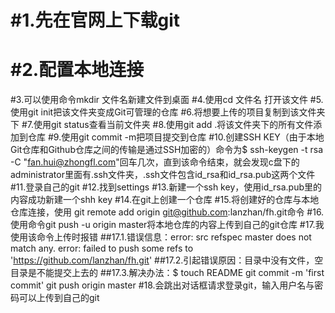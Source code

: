#1\.先在官网上下载git
=============
#2\.配置本地连接
=============
#3\.可以使用命令mkdir 文件名新建文件到桌面
#4\.使用cd 文件名 打开该文件
#5\.使用git init把该文件夹变成Git可管理的仓库
#6\.将想要上传的项目复制到该文件夹下
#7\.使用git status查看当前文件夹
#8\.使用git add .将该文件夹下的所有文件添加到仓库
#9\.使用git commit -m把项目提交到仓库
#10\.创建SSH KEY（由于本地Git仓库和Github仓库之间的传输是通过SSH加密的）命令为$ ssh-keygen -t rsa -C "fan.hui@zhongfl.com"回车几次，直到该命令结束，就会发现c盘下的administrator里面有.ssh文件夹，.ssh文件包含id_rsa和id_rsa.pub这两个文件 
#11\.登录自己的git
#12\.找到settings
#13\.新建一个ssh key，使用id_rsa.pub里的内容成功新建一个shh key
#14\.在git上创建一个仓库
#15\.将创建好的仓库与本地仓库连接，使用 git remote add origin git@github.com:lanzhan/fh.git命令
#16\.使用命令git push -u origin master将本地仓库的内容上传到自己的git仓库
#17\.我使用该命令上传时报错
##17.1\.错误信息：error: src refspec master does not match any.
error: failed to push some refs to 'https://github.com/lanzhan/fh.git'
##17.2\.引起错误原因：目录中没有文件，空目录是不能提交上去的
##17.3\.解决办法：$ touch README
git commit -m 'first commit'
git push origin master
#18\.会跳出对话框请求登录git，输入用户名与密码可以上传到自己的git
